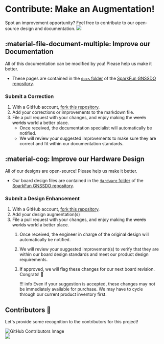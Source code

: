 # Contribute: Make an Augmentation!
Spot an improvement opportunity? Feel free to contribute to our open-source design and documentation. <a href="https://github.com/sparkfun/SparkFun_GNSSDO/pulls" alt="Pull Requests"><img src="https://img.shields.io/github/issues-pr/sparkfun/SparkFun_GNSSDO.svg" /></a>

## :material-file-document-multiple:&nbsp;Improve our Documentation
All of this documentation can be modified by you! Please help us make it better.

- These pages are contained in the [`docs` folder](https://github.com/sparkfun/SparkFun_GNSSDO/tree/main/docs) of the [SparkFun GNSSDO repository](https://github.com/sparkfun/SparkFun_GNSSDO).

<!-- ### :material-source-pull:&nbsp;Submit a Correction -->
### Submit a Correction

1. With a GitHub account, [fork this repository](https://github.com/sparkfun/SparkFun_GNSSDO/fork).
2. Add your corrections or improvements to the markdown file.
3. File a pull request with your changes, and enjoy making the ~~words~~ ~~worlds~~ world a better place.
	- Once received, the documentation specialist will automatically be notified.
	- We will review your suggested improvements to make sure they are correct and fit within our documentation standards.

## :material-cog:&nbsp;Improve our Hardware Design
All of our designs are open-source! Please help us make it better.

- Our board design files are contained in the [`Hardware` folder](https://github.com/sparkfun/SparkFun_GNSSDO/tree/main/Hardware) of the [SparkFun GNSSDO repository](https://github.com/sparkfun/SparkFun_GNSSDO).

<!-- ### :material-source-pull:&nbsp;Submit a Design Enhancement -->
### Submit a Design Enhancement

1. With a GitHub account, [fork this repository](https://github.com/sparkfun/SparkFun_GNSSDO/fork).
2. Add your design augmentation(s)
3. File a pull request with your changes, and enjoy making the ~~words~~ ~~worlds~~ world a better place.
	1. Once received, the engineer in charge of the original design will automatically be notified.
	2. We will review your suggested improvement(s) to verify that they are within our board design standards and meet our product design requirements.
	3. If approved, we will flag these changes for our next board revision. Congrats! 🍻

		!!! info
			Even if your suggestion is accepted, these changes may not be immediately available for purchase. We may have to cycle through our current product inventory first.

## Contributors&nbsp;:clap:
Let's provide some recognition to the contributors for this project!

![GitHub Contributors Image](https://contrib.rocks/image?repo=sparkfun/SparkFun_GNSSDO)
<br>
<a href="https://github.com/sparkfun/SparkFun_GNSSDO/pulls" alt="Pull Requests"><img src="https://img.shields.io/github/contributors/sparkfun/SparkFun_GNSSDO.svg" /></a>